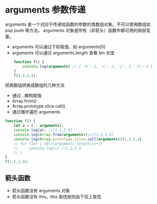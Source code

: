 # arguments 参数传递

arguments 是一个对应于传递给函数的参数的类数组对象。不可以使用数组如 pop push 等方法。
arguments 对象是所有（非箭头）函数中都可用的局部变量。

- arguments 可以通过下标取值，如 arguments[0]
- arguments 可以通过 arguments.length 查看 len 长度

```javascript
    function f() {
        console.log(arguments) // { '0': 1, '1': 2, '2': 3, '3': 4 }
    }
    f(1,2,3,4);

```

把类数组转换成数组的几种方法

- 通过...解构赋值
- Array.from()
- Array.prototype.slice.call()
- 通过循环遍历 arguments

```javascript
function f() {
    let a = [...arguments];
    console.log(a); //[1,2,3,4]
    console.log(Array.from(arguments));//[1,2,3,4]
    console.log(Array.prototype.slice.call(arguments))[1,2,3,4]
    // for (let i =0;i<arguments.length;i++){
    //     console.log(i) //1,2,3,4
    // }
}
f(1,2,3,4);
```

## 箭头函数

- 箭头函数没有 arguments 对象
- 箭头函数没有 this，this 查找规则自下往上查找

